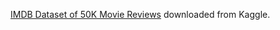 [IMDB Dataset of 50K Movie Reviews](https://www.kaggle.com/datasets/lakshmi25npathi/imdb-dataset-of-50k-movie-reviews) downloaded from Kaggle.